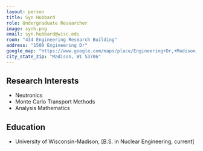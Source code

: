 ```yaml
---
layout: person
title: Syn Hubbard
role: Undergraduate Researcher
image: synh.png
email: syn.hubbard@wisc.edu
room: "434 Engineering Research Building"
address: "1500 Engineering Dr"
google_map: "https://www.google.com/maps/place/Engineering+Dr,+Madison,+WI+53706/@43.0722638,-89.4132024,17z/data=!4m5!3m4!1s0x8807acc6ec542427:0x8e97163cfd1719a0!8m2!3d43.0722638!4d-89.4110137"
city_state_zip: "Madison, WI 53706"
---
```



## Research Interests

* Neutronics
* Monte Carlo Transport Methods
* Analysis Mathematics


## Education

* University of Wisconsin-Madison, [B.S. in Nuclear Engineering, current]

